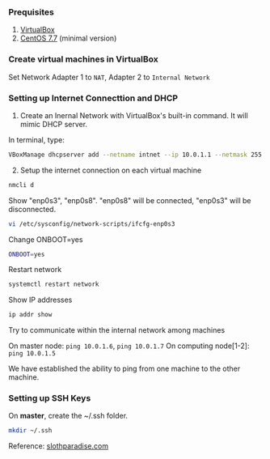 ### Prequisites
1. [VirtualBox](virtualbox.org/wiki/Downloads)
2. [CentOS 7.7](http://repo1.dal.innoscale.net/centos/7.7.1908/isos/x86_64/) (minimal version)

### Create virtual machines in VirtualBox
Set Network Adapter 1 to `NAT`, Adapter 2 to `Internal Network`

### Setting up Internet Connecttion and DHCP
1. Create an Inernal Network with VirtualBox's built-in command. It will mimic DHCP server.

In terminal, type:
```bash
VBoxManage dhcpserver add --netname intnet --ip 10.0.1.1 --netmask 255.255.255.0 --lowerip 10.0.1.2 --upperip 10.0.1.200 --enable
```

2. Setup the internet connection on each virtual machine

```bash
nmcli d
```

Show "enp0s3", "enp0s8". "enp0s8" will be connected, "enp0s3" will be disconnected.

```bash
vi /etc/sysconfig/network-scripts/ifcfg-enp0s3
```

Change ONBOOT=yes
```bash
ONBOOT=yes
```
Restart network
```bash
systemctl restart network
```

Show IP addresses
```bash
ip addr show
```

Try to communicate within the internal network among machines

On master node: `ping 10.0.1.6`, `ping 10.0.1.7`
On computing node[1-2]: `ping 10.0.1.5`

We have established the ability to ping from one machine to the other machine.

### Setting up SSH Keys

On __master__, create the ~/.ssh folder.

```bash
mkdir ~/.ssh
```



Reference: [slothparadise.com](https://www.slothparadise.com/how-to-connect-virtual-machines-and-setup-nfs-server-part-1/)

